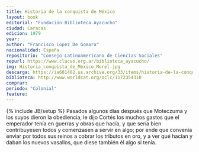 ```yaml
---
title: Historia de la conquista de México
layout: book
editorial: "Fundación Biblioteca Ayacucho"
ciudad: Caracas
edicion: 1979
year: 
author: "Francisco Lopez De Gomara"
nacionalidad: España
repositorio: "Consejo Latinoamericano de Ciencias Sociales"
repurl: https://www.clacso.org.ar/biblioteca_ayacucho/
img: Historia_conquista_de_Mexico_Morel.jpg
descarga: https://ia601402.us.archive.org/33/items/historia-de-la-conquista-de-mexico-francisco-lopez-de-gomara/Historia_de_la_conquista_de_Mexico_Francisco_Lopez_de_Gomara.pdf
biblioteca: http://www.worldcat.org/oclc/1172354310
comprar: 
periodo: "Colonial"
feature: 
---
```

{% include JB/setup %}
Pasados algunos días después que Moteczuma y los suyos dieron la obediencia, le dijo Cortés los muchos gastos que el emperador tenía en guerras y obras que hacía, y que sería bien contribuyesen todos y comenzasen a servir en algo; por ende que convenía enviar por todos sus reinos a cobrar los tributos en oro, y a ver qué hacían y daban los nuevos vasallos, que diese también él algo si tenía.
